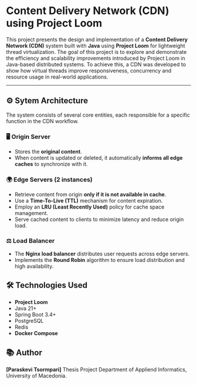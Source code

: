 # Content Delivery Network (CDN) using Project Loom
This project presents the design and implementation of a **Content Delivery Network (CDN)** system built with **Java** using **Project Loom** for lightweight thread virtualization. The goal of this project is to explore and demonstrate the efficiency and scalability improvements introduced by Project Loom in Java-based distributed systems.
To achieve this, a CDN was developed to show how virtual threads improve responsiveness, concurrency and resource usage in real-world applications.

---

## ⚙️ Sytem Architecture
The system consists of several core entities, each responsible for a specific function in the CDN workflow.

### 🖥️ Origin Server
- Stores the **original content**.
- When content is updated or deleted, it automatically **informs all edge caches** to synchronize with it.

### 🌍 Edge Servers (2 instances)
- Retrieve content from origin **only if it is not available in cache**.
- Use a **Time-To-Live (TTL)** mechanism for content expiration.  
- Employ an **LRU (Least Recently Used)** policy for cache space management.
- Serve cached content to clients to minimize latency and reduce origin load.

### ⚖️ Load Balancer
- The **Nginx load balancer** distributes user requests across edge servers.
- Implements the **Round Robin** algorithm to ensure load distribution and high availability.
 
## 🛠 Technologies Used
- **Project Loom**
- Java 21+
- Spring Boot 3.4+
- PostgreSQL
- Redis
- **Docker Compose**
 
## 📚 Author
**[Paraskevi Tsormpari]**
Thesis Project
Department of Appliend Informatics, University of Macedonia.
